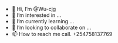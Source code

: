- 👋 Hi, I’m @Wu-cjg
- 👀 I’m interested in ...
- 🌱 I’m currently learning ...
- 💞️ I’m looking to collaborate on ...
- 📫 How to reach me call. +254758137769

<!---del for delete messages
Wu-cjg/Wu-cjg is a ✨ special ✨ repository because its `README.md` (this file) appears on your GitHub profile.
You can click the Preview link to take a look at your changes.
--
